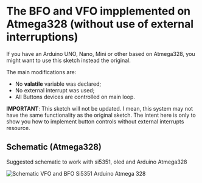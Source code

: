 # The BFO and VFO impplemented on Atmega328 (without use of external interruptions)

If you have an Arduino UNO, Nano, Mini or other based on Atmega328, you might want to use this sketch instead the original.

The main modifications are: 

- No __valatile__ variable was declared;
- No external interrupt was used; 
- All Buttons devices are controlled on main loop.

__IMPORTANT__:
This sketch will not be updated. I mean, this system may not have the same functionality as the original sketch. The intent here is only to show you how to implement button controls without external interrupts resource.



## Schematic (Atmega328)

Suggested schematic to work with si5351, oled and Arduino Atmega328

![Schematic VFO and BFO Si5351 Arduino Atmega 328](https://github.com/pu2clr/VFO_BFO_OLED_ARDUINO/blob/master/Experiments/Atmega328/schematic/vfobfo_atmega328_schematic.png)



